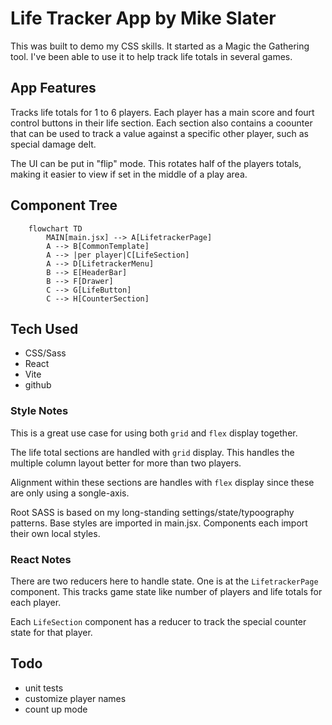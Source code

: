 # Life Tracker App by Mike Slater

This was built to demo my CSS skills. It started as a Magic the Gathering tool. I've been able to use it to help track life totals in several games.

## App Features

Tracks life totals for 1 to 6 players. Each player has a main score and fourt control buttons in their life section. Each section also contains a coounter that can be used to track a value against a specific other player, such as special damage delt.

The UI can be put in "flip" mode. This rotates half of the players totals, making it easier to view if set in the middle of a play area.

## Component Tree

```mermaid
    flowchart TD
        MAIN[main.jsx] --> A[LifetrackerPage]
        A --> B[CommonTemplate]
        A --> |per player|C[LifeSection]
        A --> D[LifetrackerMenu]
        B --> E[HeaderBar]
        B --> F[Drawer]
        C --> G[LifeButton]
        C --> H[CounterSection]
```

## Tech Used

- CSS/Sass
- React
- Vite
- github

### Style Notes

This is a great use case for using both `grid` and `flex` display together.

The life total sections are handled with `grid` display. This handles the multiple column layout better for more than two players.

Alignment within these sections are handles with `flex` display since these are only using a songle-axis.

Root SASS is based on my long-standing settings/state/typoography patterns. Base styles are imported in main.jsx. Components each import their own local styles.

### React Notes

There are two reducers here to handle state. One is at the `LifetrackerPage` component. This tracks game state like number of players and life totals for each player.

Each `LifeSection` component has a reducer to track the special counter state for that player.

## Todo

- unit tests
- customize player names
- count up mode
